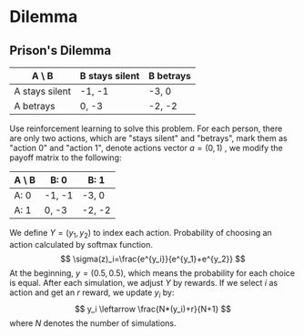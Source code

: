 # Dilemma

## Prison's Dilemma

| A \ B          | B stays silent | B betrays |
| -------------- | -------------- | --------- |
| A stays silent | -1, -1         | -3, 0     |
| A betrays      | 0, -3          | -2, -2    |

Use reinforcement learning to solve this problem. For each person, there are only two actions, which are "stays silent" and "betrays", mark them as "action 0" and "action 1", denote actions vector $a=(0,1)$ , we modify the payoff matrix to the following:

| A \ B | B: 0   | B: 1   |
| ----- | ------ | ------ |
| A: 0  | -1, -1 | -3, 0  |
| A: 1  | 0, -3  | -2, -2 |

We define $Y=(y_1,y_2)$ to index each action. Probability of choosing an action calculated by softmax function. 
$$
\sigma(z)_i=\frac{e^{y_i}}{e^{y_1}+e^{y_2}}
$$
At the beginning, $y=(0.5, 0.5)$, which means the probability for each choice is equal. After each simulation, we adjust $Y$ by rewards. If we select $i$ as action and get an $r$ reward, we update $y_i$ by:
$$
y_i \leftarrow \frac{N*(y_i)+r}{N+1}
$$
where $N$ denotes the number of simulations. 